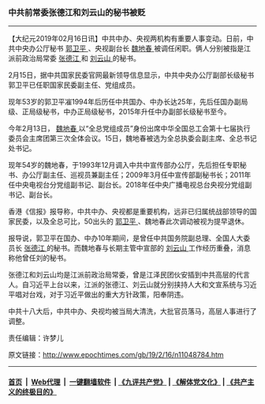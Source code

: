 ### 中共前常委张德江和刘云山的秘书被贬
------------------------

<p>
 【大纪元2019年02月16日讯】中共中办、央视两机构有重要人事变动。日前，中共中央办公厅秘书
 <a href="http://www.epochtimes.com/gb/tag/%E9%83%AD%E5%8D%AB%E5%B9%B3.html">
  郭卫平
 </a>
 、央视副台长
 <a href="http://www.epochtimes.com/gb/tag/%E9%AD%8F%E5%9C%B0%E6%98%A5.html">
  魏地春
 </a>
 被调任闲职。俩人分别被指是江派前政治局常委
 <a href="http://www.epochtimes.com/gb/tag/%E5%BC%A0%E5%BE%B7%E6%B1%9F.html">
  张德江
 </a>
 和
 <a href="http://www.epochtimes.com/gb/tag/%E5%88%98%E4%BA%91%E5%B1%B1.html">
  刘云山
 </a>
 的秘书。
</p>
<p>
 2月15日，据中共国家民委官网最新领导信息显示，中共中央办公厅副部长级秘书郭卫平已任职国家民委副主任、党组成员。
</p>
<p>
 现年53岁的郭卫平凗1994年后历任中共国办、中办长达25年，先后任国办副局级、正局级秘书，中办正局级秘书，2015年升任中办副部长级秘书至今。
</p>
<p>
 今年2月13日，
 <a href="http://www.epochtimes.com/gb/tag/%E9%AD%8F%E5%9C%B0%E6%98%A5.html">
  魏地春
 </a>
 以“全总党组成员”身份出席中华全国总工会第十七届执行委员会主席团第三次全体会议。15日，魏地春被选为全总执委会副主席、全总书记处书记。
</p>
<p>
 现年54岁的魏地春，于1993年12月调入中共中宣传部办公厅，先后担任专职秘书、办公厅副主任、巡视员兼副主任；2009年3月任中宣传部副秘书长；2011年任中央电视台分党组副书记、副台长。2018年任中央广播电视总台央视分党组副书记、副台长。
</p>
<p>
 香港《信报》报导称，中共中办、央视都是重要机构，远非已归属统战部领导的国家民委，以及全总可比，50出头的
 <a href="http://www.epochtimes.com/gb/tag/%E9%83%AD%E5%8D%AB%E5%B9%B3.html">
  郭卫平
 </a>
 、魏地春此次调动被视为提早退休。
</p>
<p>
 报导说，郭卫平在国办、中办10年期间，是曾任中共国务院副总理、全国人大委员长
 <a href="http://www.epochtimes.com/gb/tag/%E5%BC%A0%E5%BE%B7%E6%B1%9F.html">
  张德江
 </a>
 的秘书。而魏地春与长期主管中宣部的
 <a href="http://www.epochtimes.com/gb/tag/%E5%88%98%E4%BA%91%E5%B1%B1.html">
  刘云山
 </a>
 工作经历重叠，消息称他曾任刘的秘书。
</p>
<p>
 张德江和刘云山均是江派前政治局常委，曾是江泽民团伙安插到中共高层的代言人。自习近平上台以来，江派的张德江、刘云山就分别挟持人大和文宣系统与习近平唱对台戏，对于习近平做出的重大方针政策，阳奉阴违。
</p>
<p>
 中共十八大后，中共中办、央视均被当局大清洗，大批官员落马，高层人事进行了调整。
</p>
<p>
 责任编辑：许梦儿
</p>

原文链接：http://www.epochtimes.com/gb/19/2/16/n11048784.htm


------------------------
#### [首页](https://github.com/gfw-breaker/banned-news/blob/master/README.md) &nbsp;|&nbsp; [Web代理](https://github.com/labour-camp/helloworld) &nbsp;|&nbsp; [一键翻墙软件](https://github.com/gfw-breaker/nogfw/blob/master/README.md) &nbsp;| [《九评共产党》](https://github.com/gfw-breaker/9ping.md/blob/master/README.md#九评之一评共产党是什么) | [《解体党文化》](https://github.com/gfw-breaker/jtdwh.md/blob/master/README.md) | [《共产主义的终极目的》](https://github.com/gfw-breaker/gczydzjmd.md/blob/master/README.md)

